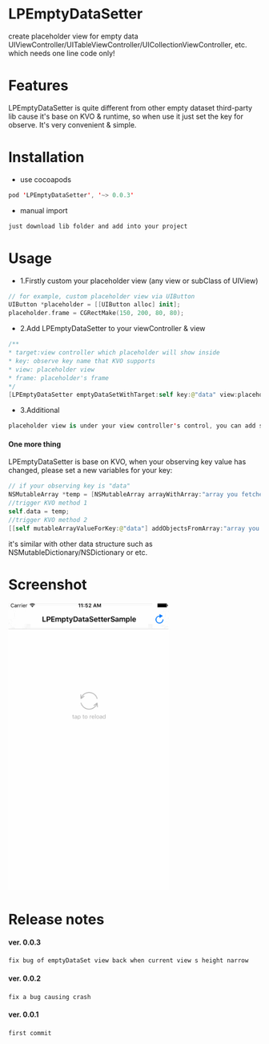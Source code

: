 # LPEmptyDataSetter

create placeholder view for empty data UIViewController/UITableViewController/UICollectionViewController,  etc. which needs one line code only!

# Features

LPEmptyDataSetter is quite different from other empty dataset third-party lib cause it's base on KVO & runtime, so when use it just set the key for observe. It's very convenient & simple.

# Installation

- use cocoapods
```swift
pod 'LPEmptyDataSetter', '~> 0.0.3'
```
- manual import
```swift
just download lib folder and add into your project
```

# Usage

- 1.Firstly custom your placeholder view (any view or subClass of UIView)
```swift
// for example, custom placeholder view via UIButton
UIButton *placeholder = [[UIButton alloc] init];
placeholder.frame = CGRectMake(150, 200, 80, 80);
```

- 2.Add LPEmptyDataSetter to your viewController & view
```swift
/**
* target:view controller which placeholder will show inside
* key: observe key name that KVO supports
* view: placeholder view
* frame: placeholder's frame
*/
[LPEmptyDataSetter emptyDataSetWithTarget:self key:@"data" view:placeholder frame:placeholder.frame];
```
- 3.Additional
```swift
placeholder view is under your view controller's control, you can add some event for it so that you can change the placeholder view dynamically, such as sample project show. enjoy it now!
```
#### One more thing

LPEmptyDataSetter is base on KVO, when your observing key value has changed, please set a new variables for your key:
```swift
// if your observing key is "data"
NSMutableArray *temp = [NSMutableArray arrayWithArray:"array you fetched"];
//trigger KVO method 1
self.data = temp;
//trigger KVO method 2
[[self mutableArrayValueForKey:@"data"] addObjectsFromArray:"array you fetched"];
```
it's similar with other data structure such as NSMutableDictionary/NSDictionary or etc.

# Screenshot

<img src="screenshot.gif" width="320">

# Release notes

#### ver. 0.0.3
`fix bug of emptyDataSet view back when current view s height narrow`

#### ver. 0.0.2
`fix a bug causing crash`

#### ver. 0.0.1
`first commit`
